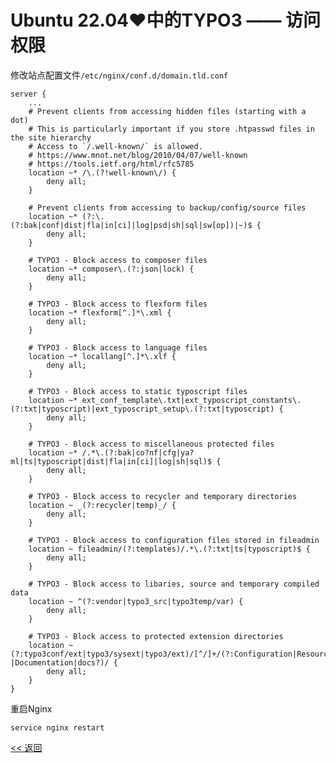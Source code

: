 # Ubuntu 22.04♥中的TYPO3 —— 访问权限

修改站点配置文件`/etc/nginx/conf.d/domain.tld.conf`

    server {
        ...
        # Prevent clients from accessing hidden files (starting with a dot)
        # This is particularly important if you store .htpasswd files in the site hierarchy
        # Access to `/.well-known/` is allowed.
        # https://www.mnot.net/blog/2010/04/07/well-known
        # https://tools.ietf.org/html/rfc5785
        location ~* /\.(?!well-known\/) {
            deny all;
        }
    
        # Prevent clients from accessing to backup/config/source files
        location ~* (?:\.(?:bak|conf|dist|fla|in[ci]|log|psd|sh|sql|sw[op])|~)$ {
            deny all;
        }
    
        # TYPO3 - Block access to composer files
        location ~* composer\.(?:json|lock) {
            deny all;
        }
    
        # TYPO3 - Block access to flexform files
        location ~* flexform[^.]*\.xml {
            deny all;
        }
    
        # TYPO3 - Block access to language files
        location ~* locallang[^.]*\.xlf {
            deny all;
        }
    
        # TYPO3 - Block access to static typoscript files
        location ~* ext_conf_template\.txt|ext_typoscript_constants\.(?:txt|typoscript)|ext_typoscript_setup\.(?:txt|typoscript) {
            deny all;
        }
    
        # TYPO3 - Block access to miscellaneous protected files
        location ~* /.*\.(?:bak|co?nf|cfg|ya?ml|ts|typoscript|dist|fla|in[ci]|log|sh|sql)$ {
            deny all;
        }
    
        # TYPO3 - Block access to recycler and temporary directories
        location ~ _(?:recycler|temp)_/ {
            deny all;
        }
    
        # TYPO3 - Block access to configuration files stored in fileadmin
        location ~ fileadmin/(?:templates)/.*\.(?:txt|ts|typoscript)$ {
            deny all;
        }
    
        # TYPO3 - Block access to libaries, source and temporary compiled data
        location ~ ^(?:vendor|typo3_src|typo3temp/var) {
            deny all;
        }
    
        # TYPO3 - Block access to protected extension directories
        location ~ (?:typo3conf/ext|typo3/sysext|typo3/ext)/[^/]+/(?:Configuration|Resources/Private|Tests?|Documentation|docs?)/ {
            deny all;
        }
    }

重启Nginx

    service nginx restart

[<< 返回](../README.md)